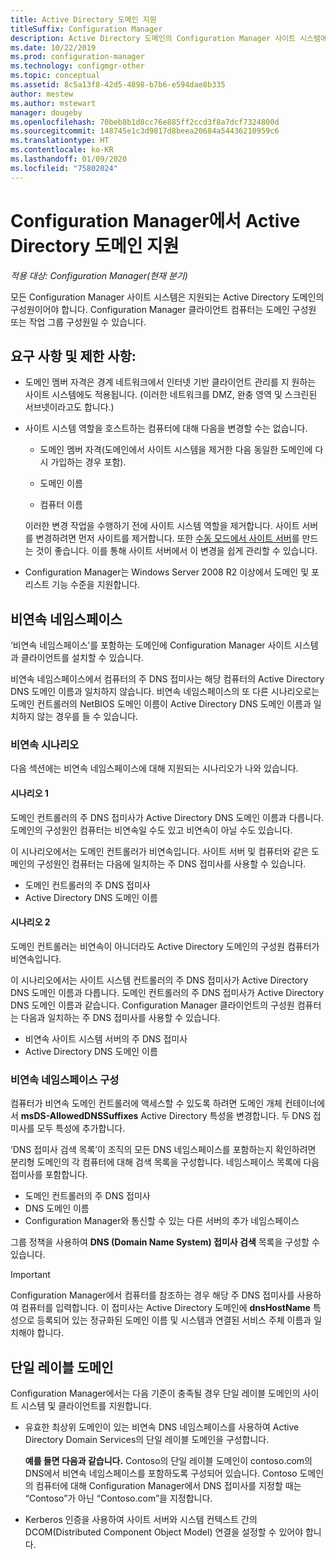 ```yaml
---
title: Active Directory 도메인 지원
titleSuffix: Configuration Manager
description: Active Directory 도메인의 Configuration Manager 사이트 시스템에 대한 요구 사항에 대해 알아봅니다.
ms.date: 10/22/2019
ms.prod: configuration-manager
ms.technology: configmgr-other
ms.topic: conceptual
ms.assetid: 8c5a13f8-42d5-4898-b7b6-e594dae8b335
author: mestew
ms.author: mstewart
manager: dougeby
ms.openlocfilehash: 70beb8b1d8cc76e885ff2ccd3f8a7dcf7324800d
ms.sourcegitcommit: 148745e1c3d9817d8beea20684a54436210959c6
ms.translationtype: HT
ms.contentlocale: ko-KR
ms.lasthandoff: 01/09/2020
ms.locfileid: "75802024"
---
```

# <a name="support-for-active-directory-domains-in-configuration-manager"></a>Configuration Manager에서 Active Directory 도메인 지원

*적용 대상: Configuration Manager(현재 분기)*

모든 Configuration Manager 사이트 시스템은 지원되는 Active Directory 도메인의 구성원이어야 합니다. Configuration Manager 클라이언트 컴퓨터는 도메인 구성원 또는 작업 그룹 구성원일 수 있습니다.  

## <a name="requirements-and-limitations"></a>요구 사항 및 제한 사항:

- 도메인 멤버 자격은 경계 네트워크에서 인터넷 기반 클라이언트 관리를 지 원하는 사이트 시스템에도 적용됩니다. (이러한 네트워크를 DMZ, 완충 영역 및 스크린된 서브넷이라고도 합니다.)  

- 사이트 시스템 역할을 호스트하는 컴퓨터에 대해 다음을 변경할 수는 없습니다.  

  - 도메인 멤버 자격(도메인에서 사이트 시스템을 제거한 다음 동일한 도메인에 다시 가입하는 경우 포함).

  - 도메인 이름  

  - 컴퓨터 이름  

  이러한 변경 작업을 수행하기 전에 사이트 시스템 역할을 제거합니다. 사이트 서버를 변경하려면 먼저 사이트를 제거합니다. 또한 [수동 모드에서 사이트 서버](/sccm/core/servers/deploy/configure/site-server-high-availability)를 만드는 것이 좋습니다. 이를 통해 사이트 서버에서 이 변경을 쉽게 관리할 수 있습니다.

- Configuration Manager는 Windows Server 2008 R2 이상에서 도메인 및 포리스트 기능 수준을 지원합니다.<!-- SCCMDocs#1853 -->

## <a name="bkmk_Disjoint"></a> 비연속 네임스페이스

‘비연속 네임스페이스’를 포함하는 도메인에 Configuration Manager 사이트 시스템과 클라이언트를 설치할 수 있습니다.   

비연속 네임스페이스에서 컴퓨터의 주 DNS 접미사는 해당 컴퓨터의 Active Directory DNS 도메인 이름과 일치하지 않습니다. 비연속 네임스페이스의 또 다른 시나리오로는 도메인 컨트롤러의 NetBIOS 도메인 이름이 Active Directory DNS 도메인 이름과 일치하지 않는 경우를 들 수 있습니다.  

### <a name="disjoint-scenarios"></a>비연속 시나리오

다음 섹션에는 비연속 네임스페이스에 대해 지원되는 시나리오가 나와 있습니다.  

#### <a name="scenario-1"></a>시나리오 1

도메인 컨트롤러의 주 DNS 접미사가 Active Directory DNS 도메인 이름과 다릅니다. 도메인의 구성원인 컴퓨터는 비연속일 수도 있고 비연속이 아닐 수도 있습니다.

이 시나리오에서는 도메인 컨트롤러가 비연속입니다. 사이트 서버 및 컴퓨터와 같은 도메인의 구성원인 컴퓨터는 다음에 일치하는 주 DNS 접미사를 사용할 수 있습니다.

- 도메인 컨트롤러의 주 DNS 접미사
- Active Directory DNS 도메인 이름

#### <a name="scenario-2"></a>시나리오 2

도메인 컨트롤러는 비연속이 아니더라도 Active Directory 도메인의 구성원 컴퓨터가 비연속입니다.

이 시나리오에서는 사이트 시스템 컨트롤러의 주 DNS 접미사가 Active Directory DNS 도메인 이름과 다릅니다. 도메인 컨트롤러의 주 DNS 접미사가 Active Directory DNS 도메인 이름과 같습니다. Configuration Manager 클라이언트의 구성원 컴퓨터는 다음과 일치하는 주 DNS 접미사를 사용할 수 있습니다.

- 비연속 사이트 시스템 서버의 주 DNS 접미사
- Active Directory DNS 도메인 이름

### <a name="configure-disjoint-namespace"></a>비연속 네임스페이스 구성

컴퓨터가 비연속 도메인 컨트롤러에 액세스할 수 있도록 하려면 도메인 개체 컨테이너에서 **msDS-AllowedDNSSuffixes** Active Directory 특성을 변경합니다. 두 DNS 접미사를 모두 특성에 추가합니다.  

‘DNS 접미사 검색 목록’이 조직의 모든 DNS 네임스페이스를 포함하는지 확인하려면 분리형 도메인의 각 컴퓨터에 대해 검색 목록을 구성합니다.  네임스페이스 목록에 다음 접미사를 포함합니다.

- 도메인 컨트롤러의 주 DNS 접미사
- DNS 도메인 이름
- Configuration Manager와 통신할 수 있는 다른 서버의 추가 네임스페이스

그룹 정책을 사용하여 **DNS (Domain Name System) 접미사 검색** 목록을 구성할 수 있습니다.  

> [!IMPORTANT]  
> Configuration Manager에서 컴퓨터를 참조하는 경우 해당 주 DNS 접미사를 사용하여 컴퓨터를 입력합니다. 이 접미사는 Active Directory 도메인에 **dnsHostName** 특성으로 등록되어 있는 정규화된 도메인 이름 및 시스템과 연결된 서비스 주체 이름과 일치해야 합니다.  

## <a name="bkmk_SLD"></a> 단일 레이블 도메인

Configuration Manager에서는 다음 기준이 충족될 경우 단일 레이블 도메인의 사이트 시스템 및 클라이언트를 지원합니다.  

- 유효한 최상위 도메인이 있는 비연속 DNS 네임스페이스를 사용하여 Active Directory Domain Services의 단일 레이블 도메인을 구성합니다.  

  **예를 들면 다음과 같습니다.** Contoso의 단일 레이블 도메인이 contoso.com의 DNS에서 비연속 네임스페이스를 포함하도록 구성되어 있습니다. Contoso 도메인의 컴퓨터에 대해 Configuration Manager에서 DNS 접미사를 지정할 때는 “Contoso”가 아닌 “Contoso.com”을 지정합니다.  

- Kerberos 인증을 사용하여 사이트 서버와 시스템 컨텍스트 간의 DCOM(Distributed Component Object Model) 연결을 설정할 수 있어야 합니다.  
